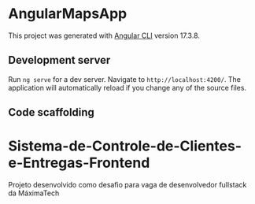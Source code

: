 
# AngularMapsApp

This project was generated with [Angular CLI](https://github.com/angular/angular-cli) version 17.3.8.

## Development server

Run `ng serve` for a dev server. Navigate to `http://localhost:4200/`. The application will automatically reload if you change any of the source files.

## Code scaffolding



# Sistema-de-Controle-de-Clientes-e-Entregas-Frontend
Projeto desenvolvido como desafio para vaga de desenvolvedor fullstack da MáximaTech

